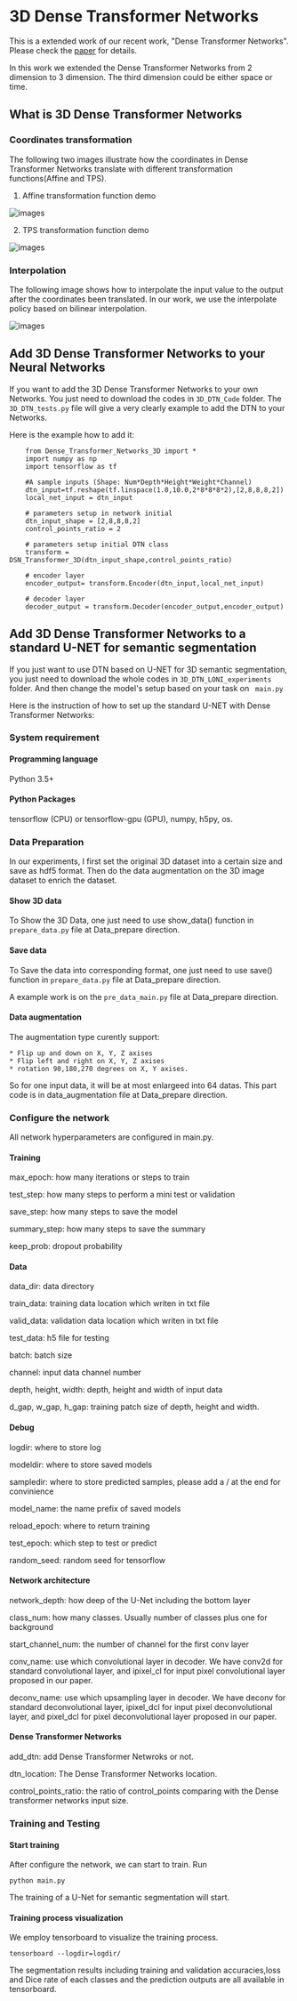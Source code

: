 # 3D Dense Transformer Networks

This is a extended work of our recent work, "Dense Transformer Networks". Please check the [paper](https://arxiv.org/abs/1705.08881) for details.

In this work we extended the Dense Transformer Networks from 2 dimension to 3 dimension. The third dimension could be either space or time.

## What is 3D Dense Transformer Networks

### Coordinates transformation

The following two images illustrate how the coordinates in Dense Transformer Networks translate with different transformation functions(Affine and TPS).

1. Affine transformation function demo

![images](https://github.com/JohnYC1995/3D_Dense_Transformer_Networks/blob/master/images/Affine_demo.png)

2. TPS transformation function demo

![images](https://github.com/JohnYC1995/3D_Dense_Transformer_Networks/blob/master/images/TPS_demo.png)

### Interpolation 

The following image shows how to interpolate the input value to the output after the coordinates been translated. In our work, we use the interpolate policy based on bilinear interpolation.

![images](https://github.com/JohnYC1995/3D_Dense_Transformer_Networks/blob/master/images/3D_DTN_framework.png)

## Add 3D Dense Transformer Networks to your Neural Networks

If you want to add the 3D Dense Transformer Networks to your own Networks. You just need to download the codes in ```3D_DTN_Code``` folder. The ```3D_DTN_tests.py``` file will give a very clearly example to add the DTN to your Networks.

Here is the example how to add it:

```
    from Dense_Transformer_Networks_3D import *
    import numpy as np
    import tensorflow as tf

    #A sample inputs (Shape: Num*Depth*Height*Weight*Channel)
    dtn_input=tf.reshape(tf.linspace(1.0,10.0,2*8*8*8*2),[2,8,8,8,2])
    local_net_input = dtn_input

    # parameters setup in network initial
    dtn_input_shape = [2,8,8,8,2]
    control_points_ratio = 2

    # parameters setup initial DTN class
    transform = DSN_Transformer_3D(dtn_input_shape,control_points_ratio)

    # encoder layer
    encoder_output= transform.Encoder(dtn_input,local_net_input)

    # decoder layer
    decoder_output = transform.Decoder(encoder_output,encoder_output)

```
## Add 3D Dense Transformer Networks to a standard U-NET for semantic segmentation

If you just want to use DTN based on U-NET for 3D semantic segmentation, you just need to download the whole codes in ```3D_DTN_LONI_experiments``` folder. And then change the model's setup based on your task on ``` main.py``` 

Here is the instruction of how to set up the standard U-NET with Dense Transformer Networks:

### System requirement

#### Programming language

Python 3.5+

#### Python Packages

tensorflow (CPU) or tensorflow-gpu (GPU), numpy, h5py, os.

### Data Preparation

In our experiments,  I first set the original 3D dataset into a certain size and save as hdf5 format. Then do the data augmentation on the 3D image dataset to enrich the dataset. 

#### Show 3D data

To Show the 3D Data, one just need to use show_data() function in `prepare_data.py` file at Data_prepare direction.

#### Save data 

To Save the data into corresponding format, one just need to use save() function in `prepare_data.py` file at Data_prepare direction.

A example work is on the `pre_data_main.py` file at Data_prepare direction.

#### Data augmentation

The augmentation type curently support:
```
* Flip up and down on X, Y, Z axises
* Flip left and right on X, Y, Z axises
* rotation 90,180,270 degrees on X, Y axises.
```
So for one input data, it will be at most enlargeed into 64 datas.  This part code is in data_augmentation file at Data_prepare direction.

### Configure the network

All network hyperparameters are configured in main.py.

#### Training

max_epoch: how many iterations or steps to train

test_step: how many steps to perform a mini test or validation

save_step: how many steps to save the model

summary_step: how many steps to save the summary

keep_prob: dropout probability

#### Data

data_dir: data directory

train_data: training data location which writen in txt file

valid_data: validation data location which writen in txt file

test_data: h5 file for testing

batch: batch size

channel: input data channel number

depth, height, width: depth, height and width of input data

d_gap, w_gap, h_gap: training patch size of depth, height and width.

#### Debug

logdir: where to store log

modeldir: where to store saved models

sampledir: where to store predicted samples, please add a / at the end for convinience

model_name: the name prefix of saved models

reload_epoch: where to return training

test_epoch: which step to test or predict

random_seed: random seed for tensorflow

#### Network architecture

network_depth: how deep of the U-Net including the bottom layer

class_num: how many classes. Usually number of classes plus one for background

start_channel_num: the number of channel for the first conv layer


conv_name: use which convolutional layer in decoder. We have conv2d for standard convolutional layer, and ipixel_cl for input pixel convolutional layer proposed in our paper.

deconv_name: use which upsampling layer in decoder. We have deconv for standard deconvolutional layer, ipixel_dcl for input pixel deconvolutional layer, and pixel_dcl for pixel deconvolutional layer proposed in our paper.

#### Dense Transformer Networks

add_dtn: add Dense Transformer Netwroks or not.

dtn_location: The Dense Transformer Networks location.

control_points_ratio: the ratio of control_points comparing with the Dense transformer networks input size.

### Training and Testing

#### Start training

After configure the network, we can start to train. Run
```
python main.py
```
The training of a U-Net for semantic segmentation will start. 
#### Training process visualization

We employ tensorboard to visualize the training process.

```
tensorboard --logdir=logdir/
```

The segmentation results including training and validation accuracies,loss and Dice rate of each classes and the prediction outputs are all available in tensorboard.






